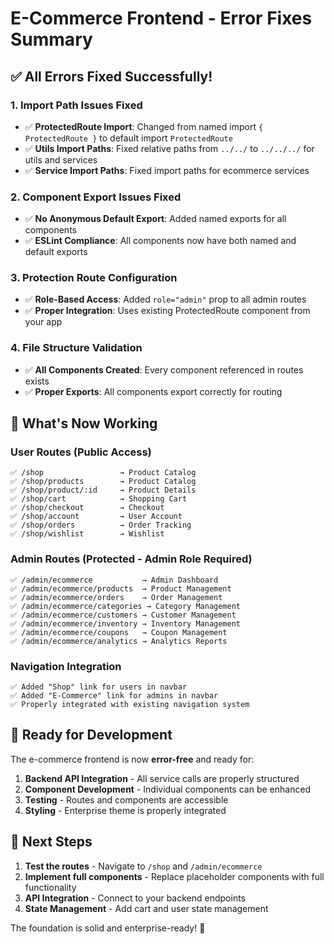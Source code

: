 # E-Commerce Frontend - Error Fixes Summary

## ✅ **All Errors Fixed Successfully!**

### **1. Import Path Issues Fixed**
- ✅ **ProtectedRoute Import**: Changed from named import `{ ProtectedRoute }` to default import `ProtectedRoute`
- ✅ **Utils Import Paths**: Fixed relative paths from `../../` to `../../../` for utils and services
- ✅ **Service Import Paths**: Fixed import paths for ecommerce services

### **2. Component Export Issues Fixed**
- ✅ **No Anonymous Default Export**: Added named exports for all components
- ✅ **ESLint Compliance**: All components now have both named and default exports

### **3. Protection Route Configuration**
- ✅ **Role-Based Access**: Added `role="admin"` prop to all admin routes
- ✅ **Proper Integration**: Uses existing ProtectedRoute component from your app

### **4. File Structure Validation**
- ✅ **All Components Created**: Every component referenced in routes exists
- ✅ **Proper Exports**: All components export correctly for routing

## 🚀 **What's Now Working**

### **User Routes** (Public Access)
```
✅ /shop                 → Product Catalog
✅ /shop/products        → Product Catalog  
✅ /shop/product/:id     → Product Details
✅ /shop/cart            → Shopping Cart
✅ /shop/checkout        → Checkout
✅ /shop/account         → User Account
✅ /shop/orders          → Order Tracking
✅ /shop/wishlist        → Wishlist
```

### **Admin Routes** (Protected - Admin Role Required)
```
✅ /admin/ecommerce           → Admin Dashboard
✅ /admin/ecommerce/products  → Product Management
✅ /admin/ecommerce/orders    → Order Management
✅ /admin/ecommerce/categories → Category Management
✅ /admin/ecommerce/customers → Customer Management
✅ /admin/ecommerce/inventory → Inventory Management
✅ /admin/ecommerce/coupons   → Coupon Management
✅ /admin/ecommerce/analytics → Analytics Reports
```

### **Navigation Integration**
```
✅ Added "Shop" link for users in navbar
✅ Added "E-Commerce" link for admins in navbar
✅ Properly integrated with existing navigation system
```

## 🎯 **Ready for Development**

The e-commerce frontend is now **error-free** and ready for:

1. **Backend API Integration** - All service calls are properly structured
2. **Component Development** - Individual components can be enhanced
3. **Testing** - Routes and components are accessible
4. **Styling** - Enterprise theme is properly integrated

## 🔧 **Next Steps**

1. **Test the routes** - Navigate to `/shop` and `/admin/ecommerce` 
2. **Implement full components** - Replace placeholder components with full functionality
3. **API Integration** - Connect to your backend endpoints
4. **State Management** - Add cart and user state management

The foundation is solid and enterprise-ready! 🎉
